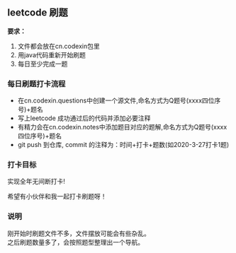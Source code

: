 ## leetcode 刷题

**要求：**  

1. 文件都会放在cn.codexin包里  
2. 用java代码重新开始刷题  
3. 每日至少完成一题  

### 每日刷题打卡流程

- 在cn.codexin.questions中创建一个源文件,命名方式为Q题号(xxxx四位序号)+题名  
- 写上leetcode 成功通过后的代码并添加必要注释
- 有精力会在cn.codexin.notes中添加题目对应的题解,命名方式为Q题号(xxxx四位序号)+题名 
- git push 到仓库,  commit 的注释为：时间+打卡+题数(如2020-3-27打卡1题)

### 打卡目标

实现全年无间断打卡!  

希望有小伙伴和我一起打卡刷题呀！

### 说明

刚开始时刷题文件不多，文件摆放可能会有些杂乱。  
之后刷题数量多了，会按照题型整理出一个导航。